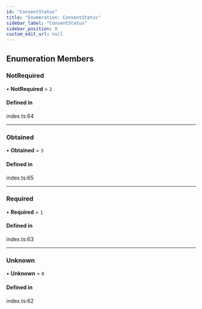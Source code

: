 ```yaml
---
id: "ConsentStatus"
title: "Enumeration: ConsentStatus"
sidebar_label: "ConsentStatus"
sidebar_position: 0
custom_edit_url: null
---
```


## Enumeration Members

### NotRequired

• **NotRequired** = ``2``

#### Defined in

index.ts:64

___

### Obtained

• **Obtained** = ``3``

#### Defined in

index.ts:65

___

### Required

• **Required** = ``1``

#### Defined in

index.ts:63

___

### Unknown

• **Unknown** = ``0``

#### Defined in

index.ts:62
